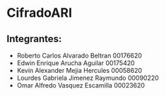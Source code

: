 # CifradoARI
## Integrantes:
- Roberto Carlos Alvarado Beltran 00176620
- Edwin Enrique Arucha Aguilar 00175420
- Kevin Alexander Mejia Hercules 00058620
- Lourdes Gabriela Jimenez Raymundo 00090220
- Omar Alfredo Vasquez Escamilla 00023620
